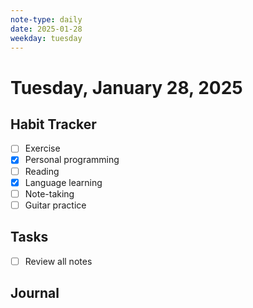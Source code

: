 ```yaml
---
note-type: daily
date: 2025-01-28
weekday: tuesday
---
```


# Tuesday, January 28, 2025

## Habit Tracker

- [ ] Exercise
- [x] Personal programming
- [ ] Reading
- [x] Language learning
- [ ] Note-taking
- [ ] Guitar practice

## Tasks

- [ ] Review all notes

## Journal
